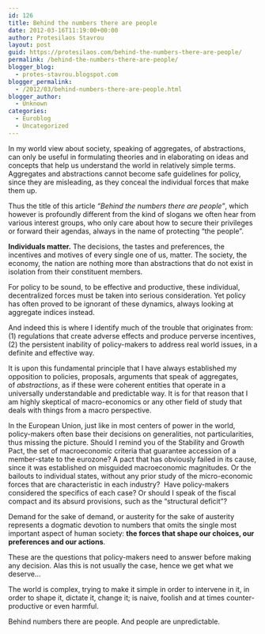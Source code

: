 ```yaml
---
id: 126
title: Behind the numbers there are people
date: 2012-03-16T11:19:00+00:00
author: Protesilaos Stavrou
layout: post
guid: https://protesilaos.com/behind-the-numbers-there-are-people/
permalink: /behind-the-numbers-there-are-people/
blogger_blog:
  - protes-stavrou.blogspot.com
blogger_permalink:
  - /2012/03/behind-numbers-there-are-people.html
blogger_author:
  - Unknown
categories:
  - Euroblog
  - Uncategorized
---
```

<div class="separator" style="clear: both; text-align: center;">
</div>

In my world view about society, speaking of aggregates, of abstractions, can only be&nbsp;useful&nbsp;in formulating theories and in elaborating on ideas and concepts that help us understand the world in relatively simple terms. Aggregates and abstractions cannot become safe guidelines for policy, since they are misleading, as they conceal the individual forces that make them up.

Thus the title of this article _&#8220;Behind the numbers there are people&#8221;_, which however is profoundly different from the kind of slogans we often hear from various interest groups, who only care about how to secure their privileges or forward their agendas, always in the name of protecting &#8220;the people&#8221;.

**Individuals matter.** The decisions, the tastes and preferences, the incentives and motives of every single one of us, matter.&nbsp;The society, the economy, the nation are nothing more than abstractions that do not exist in isolation from their constituent members.

For policy to be sound, to be effective and productive, these individual, decentralized forces must be taken into serious consideration. Yet policy has often proved to be ignorant of these dynamics, always looking at aggregate indices instead.

And indeed this is where I identify much of the trouble that originates from: (1) regulations that create adverse effects and produce perverse incentives, (2) the persistent inability of policy-makers to address real world issues, in a definite and effective way.

It is upon this fundamental principle that I have always established my opposition to policies, proposals, arguments that speak of&nbsp;aggregates, of&nbsp;_abstractions_,&nbsp;as if these were coherent entities that operate in a universally understandable and predictable way. It is for that reason that I am highly&nbsp;skeptical&nbsp;of macro-economics or any other field of study that deals with things from a macro perspective.

In the European Union, just like in most centers of power in the world, policy-makers often base their decisions on generalities, not particularities, thus missing the picture. Should I remind you of the Stability and Growth Pact, the set of macroeconomic criteria that guarantee accession of a member-state to the eurozone? A pact that has obviously failed in its cause, since it was established on misguided macroeconomic magnitudes.&nbsp;Or the bailouts to individual states, without any prior study of the micro-economic forces that are characteristic in each industry? &nbsp;Have policy-makers considered the specifics of each case?&nbsp;Or should I speak of the fiscal compact and its absurd provisions, such as the &#8220;structural deficit&#8221;?

Demand for the sake of demand, or austerity for the sake of austerity represents a dogmatic devotion to numbers that omits the single most important aspect of human society: **the forces that shape our choices, our preferences and our actions**.

These are the questions that policy-makers need to answer before making any decision. Alas this is not usually the case, hence we get what we deserve&#8230;

The world is complex, trying to make it simple in order to intervene in it, in order to shape it, dictate it, change it; is naive, foolish and at times counter-productive or even harmful.

Behind numbers there are people. And people are unpredictable.